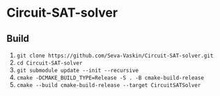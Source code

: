 # Circuit-SAT-solver

## Build

1. `git clone https://github.com/Seva-Vaskin/Circuit-SAT-solver.git`
2. `cd Circuit-SAT-solver`
3. `git submodule update --init --recursive`
4. `cmake -DCMAKE_BUILD_TYPE=Release -S . -B cmake-build-release`
5. `cmake --build cmake-build-release --target CircuitSATSolver`

